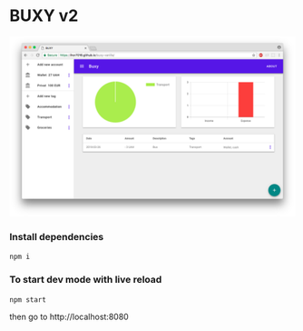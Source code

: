 # BUXY v2

![](./sample.png)

### Install dependencies
```
npm i
```

### To start dev mode with live reload
```
npm start
```
then go to http://localhost:8080

